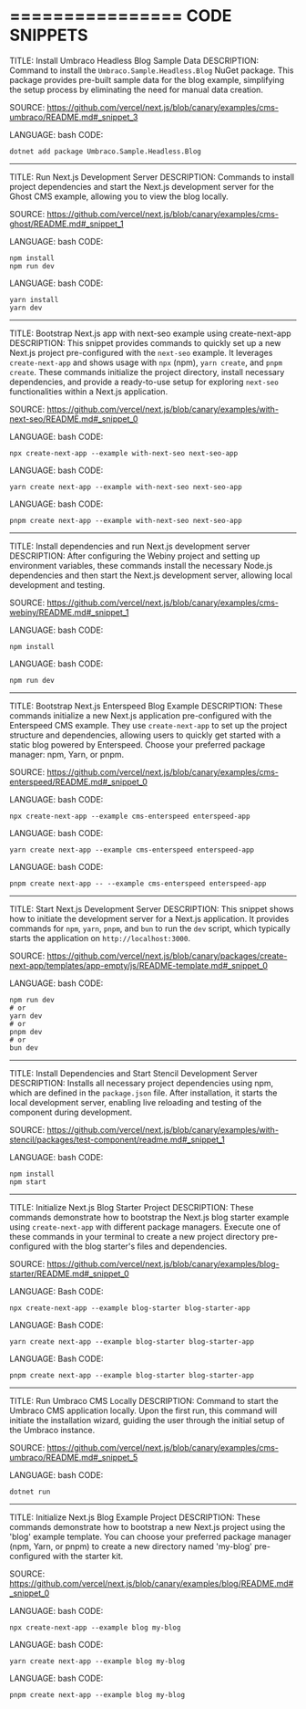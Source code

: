 ================
CODE SNIPPETS
================
TITLE: Install Umbraco Headless Blog Sample Data
DESCRIPTION: Command to install the `Umbraco.Sample.Headless.Blog` NuGet package. This package provides pre-built sample data for the blog example, simplifying the setup process by eliminating the need for manual data creation.

SOURCE: https://github.com/vercel/next.js/blob/canary/examples/cms-umbraco/README.md#_snippet_3

LANGUAGE: bash
CODE:
```
dotnet add package Umbraco.Sample.Headless.Blog
```

--------------------------------

TITLE: Run Next.js Development Server
DESCRIPTION: Commands to install project dependencies and start the Next.js development server for the Ghost CMS example, allowing you to view the blog locally.

SOURCE: https://github.com/vercel/next.js/blob/canary/examples/cms-ghost/README.md#_snippet_1

LANGUAGE: bash
CODE:
```
npm install
npm run dev
```

LANGUAGE: bash
CODE:
```
yarn install
yarn dev
```

--------------------------------

TITLE: Bootstrap Next.js app with next-seo example using create-next-app
DESCRIPTION: This snippet provides commands to quickly set up a new Next.js project pre-configured with the `next-seo` example. It leverages `create-next-app` and shows usage with `npx` (npm), `yarn create`, and `pnpm create`. These commands initialize the project directory, install necessary dependencies, and provide a ready-to-use setup for exploring `next-seo` functionalities within a Next.js application.

SOURCE: https://github.com/vercel/next.js/blob/canary/examples/with-next-seo/README.md#_snippet_0

LANGUAGE: bash
CODE:
```
npx create-next-app --example with-next-seo next-seo-app
```

LANGUAGE: bash
CODE:
```
yarn create next-app --example with-next-seo next-seo-app
```

LANGUAGE: bash
CODE:
```
pnpm create next-app --example with-next-seo next-seo-app
```

--------------------------------

TITLE: Install dependencies and run Next.js development server
DESCRIPTION: After configuring the Webiny project and setting up environment variables, these commands install the necessary Node.js dependencies and then start the Next.js development server, allowing local development and testing.

SOURCE: https://github.com/vercel/next.js/blob/canary/examples/cms-webiny/README.md#_snippet_1

LANGUAGE: bash
CODE:
```
npm install
```

LANGUAGE: bash
CODE:
```
npm run dev
```

--------------------------------

TITLE: Bootstrap Next.js Enterspeed Blog Example
DESCRIPTION: These commands initialize a new Next.js application pre-configured with the Enterspeed CMS example. They use `create-next-app` to set up the project structure and dependencies, allowing users to quickly get started with a static blog powered by Enterspeed. Choose your preferred package manager: npm, Yarn, or pnpm.

SOURCE: https://github.com/vercel/next.js/blob/canary/examples/cms-enterspeed/README.md#_snippet_0

LANGUAGE: bash
CODE:
```
npx create-next-app --example cms-enterspeed enterspeed-app
```

LANGUAGE: bash
CODE:
```
yarn create next-app --example cms-enterspeed enterspeed-app
```

LANGUAGE: bash
CODE:
```
pnpm create next-app -- --example cms-enterspeed enterspeed-app
```

--------------------------------

TITLE: Start Next.js Development Server
DESCRIPTION: This snippet shows how to initiate the development server for a Next.js application. It provides commands for `npm`, `yarn`, `pnpm`, and `bun` to run the `dev` script, which typically starts the application on `http://localhost:3000`.

SOURCE: https://github.com/vercel/next.js/blob/canary/packages/create-next-app/templates/app-empty/js/README-template.md#_snippet_0

LANGUAGE: bash
CODE:
```
npm run dev
# or
yarn dev
# or
pnpm dev
# or
bun dev
```

--------------------------------

TITLE: Install Dependencies and Start Stencil Development Server
DESCRIPTION: Installs all necessary project dependencies using npm, which are defined in the `package.json` file. After installation, it starts the local development server, enabling live reloading and testing of the component during development.

SOURCE: https://github.com/vercel/next.js/blob/canary/examples/with-stencil/packages/test-component/readme.md#_snippet_1

LANGUAGE: bash
CODE:
```
npm install
npm start
```

--------------------------------

TITLE: Initialize Next.js Blog Starter Project
DESCRIPTION: These commands demonstrate how to bootstrap the Next.js blog starter example using `create-next-app` with different package managers. Execute one of these commands in your terminal to create a new project directory pre-configured with the blog starter's files and dependencies.

SOURCE: https://github.com/vercel/next.js/blob/canary/examples/blog-starter/README.md#_snippet_0

LANGUAGE: Bash
CODE:
```
npx create-next-app --example blog-starter blog-starter-app
```

LANGUAGE: Bash
CODE:
```
yarn create next-app --example blog-starter blog-starter-app
```

LANGUAGE: Bash
CODE:
```
pnpm create next-app --example blog-starter blog-starter-app
```

--------------------------------

TITLE: Run Umbraco CMS Locally
DESCRIPTION: Command to start the Umbraco CMS application locally. Upon the first run, this command will initiate the installation wizard, guiding the user through the initial setup of the Umbraco instance.

SOURCE: https://github.com/vercel/next.js/blob/canary/examples/cms-umbraco/README.md#_snippet_5

LANGUAGE: bash
CODE:
```
dotnet run
```

--------------------------------

TITLE: Initialize Next.js Blog Example Project
DESCRIPTION: These commands demonstrate how to bootstrap a new Next.js project using the 'blog' example template. You can choose your preferred package manager (npm, Yarn, or pnpm) to create a new directory named 'my-blog' pre-configured with the starter kit.

SOURCE: https://github.com/vercel/next.js/blob/canary/examples/blog/README.md#_snippet_0

LANGUAGE: bash
CODE:
```
npx create-next-app --example blog my-blog
```

LANGUAGE: bash
CODE:
```
yarn create next-app --example blog my-blog
```

LANGUAGE: bash
CODE:
```
pnpm create next-app --example blog my-blog
```